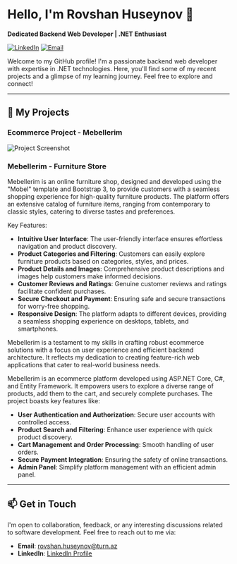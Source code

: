 # Hello, I'm Rovshan Huseynov 👋

**Dedicated Backend Web Developer | .NET Enthusiast**

[![LinkedIn](https://img.shields.io/badge/-LinkedIn-0077B5?style=flat&logo=linkedin&logoColor=white)](https://www.linkedin.com/in/rovshanhuseynov/)
[![Email](https://img.shields.io/badge/-Email-red?style=flat&logo=mail.ru&logoColor=white)](mailto:rovshan.huseynov@turn.az)

Welcome to my GitHub profile! I'm a passionate backend web developer with expertise in .NET technologies. Here, you'll find some of my recent projects and a glimpse of my learning journey. Feel free to explore and connect!

---

## 🚀 My Projects

### Ecommerce Project - Mebellerim

![Project Screenshot](https://www.linkpicture.com/q/Home1.jpeg)

### Mebellerim - Furniture Store

Mebellerim is an online furniture shop, designed and developed using the "Mobel" template and Bootstrap 3, to provide customers with a seamless shopping experience for high-quality furniture products. The platform offers an extensive catalog of furniture items, ranging from contemporary to classic styles, catering to diverse tastes and preferences.

Key Features:
- **Intuitive User Interface**: The user-friendly interface ensures effortless navigation and product discovery.
- **Product Categories and Filtering**: Customers can easily explore furniture products based on categories, styles, and prices.
- **Product Details and Images**: Comprehensive product descriptions and images help customers make informed decisions.
- **Customer Reviews and Ratings**: Genuine customer reviews and ratings facilitate confident purchases.
- **Secure Checkout and Payment**: Ensuring safe and secure transactions for worry-free shopping.
- **Responsive Design**: The platform adapts to different devices, providing a seamless shopping experience on desktops, tablets, and smartphones.

Mebellerim is a testament to my skills in crafting robust ecommerce solutions with a focus on user experience and efficient backend architecture. It reflects my dedication to creating feature-rich web applications that cater to real-world business needs.


Mebellerim is an ecommerce platform developed using ASP.NET Core, C#, and Entity Framework. It empowers users to explore a diverse range of products, add them to the cart, and securely complete purchases. The project boasts key features like:

- **User Authentication and Authorization**: Secure user accounts with controlled access.
- **Product Search and Filtering**: Enhance user experience with quick product discovery.
- **Cart Management and Order Processing**: Smooth handling of user orders.
- **Secure Payment Integration**: Ensuring the safety of online transactions.
- **Admin Panel**: Simplify platform management with an efficient admin panel.

---

## 📫 Get in Touch

I'm open to collaboration, feedback, or any interesting discussions related to software development. Feel free to reach out to me via:

- **Email**: rovshan.huseynov@turn.az
- **LinkedIn**: [LinkedIn Profile](https://www.linkedin.com/in/rovshanhuseynov/)
